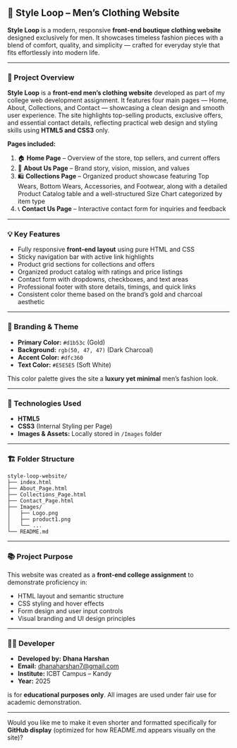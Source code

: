 ## 🧥 Style Loop – Men’s Clothing Website

**Style Loop** is a modern, responsive **front-end boutique clothing website** designed exclusively for men. It showcases timeless fashion pieces with a blend of comfort, quality, and simplicity — crafted for everyday style that fits effortlessly into modern life.

---

### 📁 Project Overview

**Style Loop** is a **front-end men’s clothing website** developed as part of my college web development assignment. It features four main pages — Home, About, Collections, and Contact — showcasing a clean design and smooth user experience. The site highlights top-selling products, exclusive offers, and essential contact details, reflecting practical web design and styling skills using **HTML5 and CSS3** only.

**Pages included:**

1. 🏠 **Home Page** – Overview of the store, top sellers, and current offers
2. 👔 **About Us Page** – Brand story, vision, mission, and values
3. 🛍️ **Collections Page** – Organized product showcase featuring Top Wears, Bottom Wears, Accessories, and Footwear, along with a detailed Product Catalog table and a well-structured Size Chart categorized by item type
4. 📞 **Contact Us Page** – Interactive contact form for inquiries and feedback

---

### 💡 Key Features

* Fully responsive **front-end layout** using pure HTML and CSS
* Sticky navigation bar with active link highlights
* Product grid sections for collections and offers
* Organized product catalog with ratings and price listings
* Contact form with dropdowns, checkboxes, and text areas
* Professional footer with store details, timings, and quick links
* Consistent color theme based on the brand’s gold and charcoal aesthetic

---

### 🎨 Branding & Theme

* **Primary Color:** `#d1b53c` (Gold)
* **Background:** `rgb(50, 47, 47)` (Dark Charcoal)
* **Accent Color:** `#dfc360`
* **Text Color:** `#E5E5E5` (Soft White)

This color palette gives the site a **luxury yet minimal** men’s fashion look.

---

### 🧰 Technologies Used

* **HTML5**
* **CSS3** (Internal Styling per Page)
* **Images & Assets:** Locally stored in `/Images` folder

---

### 🏗️ Folder Structure

```
style-loop-website/
├── index.html
├── About_Page.html
├── Collections_Page.html
├── Contact_Page.html
├── Images/
│   ├── Logo.png
│   ├── product1.png
│   └── ...
└── README.md
```

---

### 📚 Project Purpose

This website was created as a **front-end college assignment** to demonstrate proficiency in:

* HTML layout and semantic structure
* CSS styling and hover effects
* Form design and user input controls
* Visual branding and UI design principles

---

### 👨‍💻 Developer

* **Developed by:** **Dhana Harshan**
* **Email:** [dhanaharshan7@gmail.com](mailto:dhanaharshan7@gmail.com)
* **Institute:** ICBT Campus – Kandy
* **Year:** 2025

 is for **educational purposes only**.
All images are used under fair use for academic demonstration.

---

Would you like me to make it even shorter and formatted specifically for **GitHub display** (optimized for how README.md appears visually on the site)?
